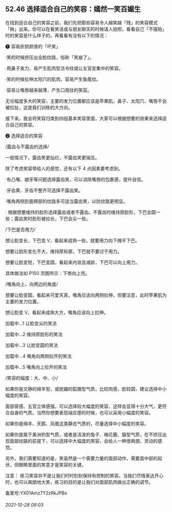 ## 52.46 选择适合自己的笑容：嫣然一笑百媚生
在找到适合自己的笑容之前，我们先把那些容易令人越笑越「残」的笑容模式「揪」出来。你可以在看笑话或与朋友聊天的时候请人拍照，看看自己「不摆拍」时的笑容是什么样子的，再看看有没有以下的情况：



❶
 容易折损颜值的「坏笑」
 



·笑的时候挤压出全脸纹路，俗称「笑崩了」。
 

·用鼻子发力、易产生肌肉型法令纹或让五官变集中的笑容。
 

·笑的时候拉伸太阳穴的肌肉，容易产生鱼尾纹。
 

·容易让嘴唇越来越薄，产生口周纹的笑容。
 



无论幅度多大的笑容，主要的发力位置都应该是苹果肌，鼻子、太阳穴、嘴唇不会被拉扯，这是我们训练的大方向。



接下来，我会将笑容归类到四组基本笑容里面，大家可以根据想要的效果来选择适合自己的笑容。



❷
 选择适合的笑容
 



/露齿与不露齿的选择/
 



一般情况下，露齿笑更灿烂，不露齿笑更端庄。



除了考虑笑容带给人的感觉，还有以下 4 点因素要考虑到。



·有凸嘴、龅牙等问题选择露齿笑，可以消除嘴唇的包裹感，提升自信。
 

·牙齿黄、牙齿不整齐可选择不露齿笑。
 

·嘴角两侧到面颊部的纹路多可适当露齿笑，以防纹路更明显。
 

· 根据想要维持的脸形选择露齿或者不露齿。不露齿时维持原脸形，下巴会圆一些；露齿笑时脸形被拉长，下巴会尖一些。
 



/下巴是否用力/
 



想让脸变长，下巴变 V，看起来成熟一些，就要用力向下摊平下巴。



想要让脸形变化不大，维持原轮廓，下巴就不要过于用力。



想要让脸变短，下巴变圆，看起来内敛且减龄，下巴可以向上用力。



具体做法如 P150 页图所示：下唇向上兜。



/嘴角向上、向两边的角度/
 



想要让脸变圆，看起来可爱天真，嘴角应该向两侧拉伸，但要注意，此时苹果肌为主要的发力位置。



想让脸变 V，看起来成熟大方，嘴角应该向上拉伸。



![]()加载中...1 让脸变尖的笑法
 



![]()加载中...2 维持原脸形的笑法
 



![]()加载中...3 让脸变圆的笑法
 



![]()加载中...4 嘴角向两侧拉开的笑法
 



![]()加载中...5 嘴角向上拉开的笑法
 



/笑容的幅度：大、中、小/
 



如果你是文静的绵羊型，或妩媚的狐狸型气质，比较肉感，脸较圆，建议选择中小幅度的笑容。



面部骨感、五官立体感强，可以选择较大幅度的笑容，这样会显得十分大气，更符合自身的气质。当然你想要表现端庄感的时候，也可以采用小幅度的笑容。



如果你是绵羊、天鹅、凤凰这类静态气质的，尽量选择中小幅度的笑容。



如果你是属于美洲豹型气质，或者是活泼的兔子、梅花鹿、猫型气质，在不挤压出现面部纹路的前提下，可以选择中大幅度的笑容，会给人一种很爽朗、灵动的感觉。



另外，我们需要知道的是，笑虽然是一个需要力量的面部动作，需要面中部的起伏，但眼睛里面的笑意才是笑容的关键。



 注意：
 练习笑容并不是让我们时时刻刻保持有控制的笑容。当我们尽情表达开心时，也可以爽朗地大笑，练习的目的是让我们对面部肌肉做出正确的调节。
 



备案号:YX01Amz7Y2zRkJPBx


###### 2021-10-28 09:03
